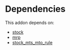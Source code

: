 # Dependencies

This addon depends on:

- [stock](../../odoo-bringout-oca-ocb-stock)
- [mrp](../../odoo-bringout-oca-ocb-mrp)
- [stock_mts_mto_rule](../../odoo-bringout-oca-stock-logistics-warehouse-stock_mts_mto_rule)
